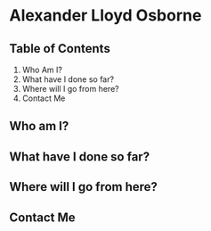# Alexander Lloyd Osborne

## Table of Contents
1. Who Am I?
2. What have I done so far?
3. Where will I go from here?
4. Contact Me

## Who am I?

## What have I done so far?

## Where will I go from here?

## Contact Me

